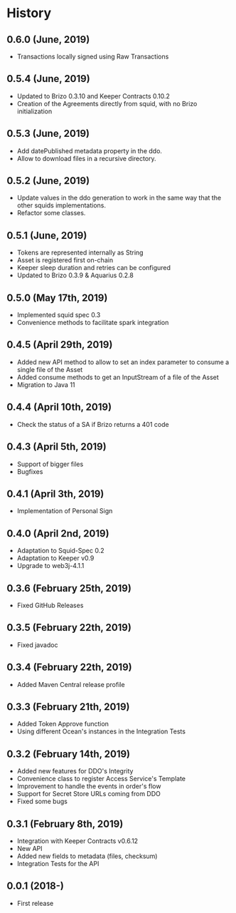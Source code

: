 History
=======

0.6.0 (June, 2019)
-------------------------
* Transactions locally signed using Raw Transactions

0.5.4 (June, 2019)
-------------------------
* Updated to Brizo 0.3.10 and Keeper Contracts 0.10.2
* Creation of the Agreements directly from squid, with no Brizo initialization

0.5.3 (June, 2019)
-------------------------
* Add datePublished metadata property in the ddo.
* Allow to download files in a recursive directory.

0.5.2 (June, 2019)
-------------------------
* Update values in the ddo generation to work in the same way that the other squids implementations.
* Refactor some classes.

0.5.1 (June, 2019)
-------------------------

* Tokens are represented internally as String
* Asset is registered first on-chain
* Keeper sleep duration and retries can be configured
* Updated to Brizo 0.3.9 & Aquarius 0.2.8


0.5.0 (May 17th, 2019)
-------------------------

* Implemented squid spec 0.3
* Convenience methods to facilitate spark integration


0.4.5 (April 29th, 2019)
-------------------------

* Added new API method to allow to set an index parameter to consume a single file of the Asset
* Added consume methods to get an InputStream of a file of the Asset
* Migration to Java 11

0.4.4 (April 10th, 2019)
-------------------------

* Check the status of a SA if Brizo returns a 401 code


0.4.3 (April 5th, 2019)
-------------------------

* Support of bigger files
* Bugfixes


0.4.1 (April 3th, 2019)
-------------------------

* Implementation of Personal Sign


0.4.0 (April 2nd, 2019)
-------------------------

* Adaptation to Squid-Spec 0.2
* Adaptation to Keeper v0.9
* Upgrade to web3j-4.1.1


0.3.6 (February 25th, 2019)
-------------------------

* Fixed GitHub Releases


0.3.5 (February 22th, 2019)
-------------------------

* Fixed javadoc


0.3.4 (February 22th, 2019)
-------------------------

* Added Maven Central release profile


0.3.3 (February 21th, 2019)
-------------------------

* Added Token Approve function
* Using different Ocean's instances in the Integration Tests


0.3.2 (February 14th, 2019)
-------------------------

* Added new features for DDO's Integrity
* Convenience class to register Access Service's Template
* Improvement to handle the events in order's flow
* Support for Secret Store URLs coming from DDO
* Fixed some bugs


0.3.1 (February 8th, 2019)
-------------------------

* Integration with Keeper Contracts v0.6.12
* New API
* Added new fields to metadata (files, checksum)
* Integration Tests for the API


0.0.1 (2018-)
------------------

* First release
